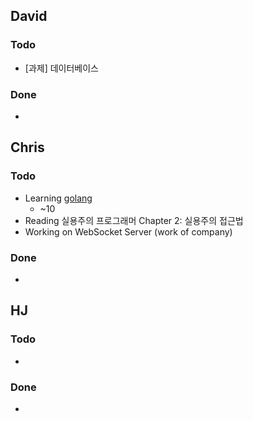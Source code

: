 ## David
### Todo
- [과제] 데이터베이스

### Done
- 


## Chris
### Todo
- Learning [golang](https://www.youtube.com/watch?v=G3PvTWRIhZA&list=PLQVvvaa0QuDeF3hP0wQoSxpkqgRcgxMqX)
  - ~10
- Reading 실용주의 프로그래머 Chapter 2: 실용주의 접근법
- Working on WebSocket Server (work of company)

### Done
- 


## HJ
### Todo
- 

### Done
- 
